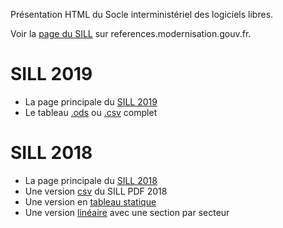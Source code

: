 Présentation HTML du Socle interministériel des logiciels libres.

Voir la [page du SILL](https://references.modernisation.gouv.fr/socle-logiciels-libres) sur references.modernisation.gouv.fr.


# SILL 2019

-   La page principale du [SILL 2019](2019)
-   Le tableau [.ods](2019/sill-2019.ods) ou [.csv](2019/sill-2019.csv) complet


# SILL 2018

-   La page principale du [SILL 2018](2018)
-   Une version [csv](2018/sources.csv) du SILL PDF 2018
-   Une version en [tableau statique](2018/sources.md)
-   Une version [linéaire](2018/sill.md) avec une section par secteur

